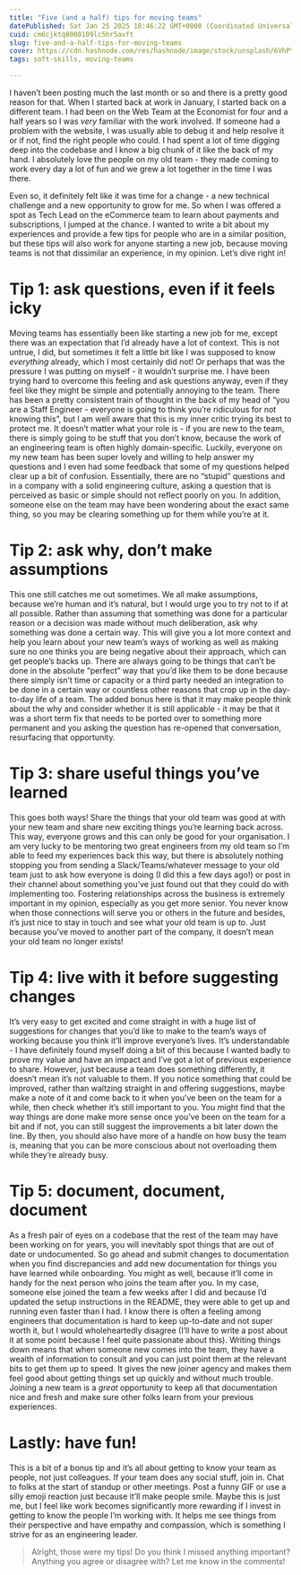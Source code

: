 ```yaml
---
title: "Five (and a half) tips for moving teams"
datePublished: Sat Jan 25 2025 18:46:22 GMT+0000 (Coordinated Universal Time)
cuid: cm6cjktq8000109lc5hr5avft
slug: five-and-a-half-tips-for-moving-teams
cover: https://cdn.hashnode.com/res/hashnode/image/stock/unsplash/6VhPY27jdps/upload/abce027e34a1c9d6d560e0e289349def.jpeg
tags: soft-skills, moving-teams

---
```


I haven’t been posting much the last month or so and there is a pretty good reason for that. When I started back at work in January, I started back on a different team. I had been on the Web Team at the Economist for four and a half years so I was *very* familiar with the work involved. If someone had a problem with the website, I was usually able to debug it and help resolve it or if not, find the right people who could. I had spent a lot of time digging deep into the codebase and I know a big chunk of it like the back of my hand. I absolutely love the people on my old team - they made coming to work every day a lot of fun and we grew a lot together in the time I was there.

Even so, it definitely felt like it was time for a change - a new technical challenge and a new opportunity to grow for me. So when I was offered a spot as Tech Lead on the eCommerce team to learn about payments and subscriptions, I jumped at the chance. I wanted to write a bit about my experiences and provide a few tips for people who are in a similar position, but these tips will also work for anyone starting a new job, because moving teams is not that dissimilar an experience, in my opinion. Let’s dive right in!

# Tip 1: ask questions, even if it feels icky

Moving teams has essentially been like starting a new job for me, except there was an expectation that I’d already have a lot of context. This is not untrue, I did, but sometimes it felt a little bit like I was supposed to know *everything* already, which I most certainly did not! Or perhaps that was the pressure I was putting on myself - it wouldn’t surprise me. I have been trying hard to overcome this feeling and ask questions anyway, even if they feel like they might be simple and potentially annoying to the team. There has been a pretty consistent train of thought in the back of my head of “you are a Staff Engineer - everyone is going to think you’re ridiculous for not knowing this”, but I am well aware that this is my inner critic trying its best to protect me. It doesn’t matter what your role is - if you are new to the team, there is simply going to be stuff that you don’t know, because the work of an engineering team is often highly domain-specific. Luckily, everyone on my new team has been super lovely and willing to help answer my questions and I even had some feedback that some of my questions helped clear up a bit of confusion. Essentially, there are no “stupid” questions and in a company with a solid engineering culture, asking a question that is perceived as basic or simple should not reflect poorly on you. In addition, someone else on the team may have been wondering about the exact same thing, so you may be clearing something up for them while you’re at it.

# Tip 2: ask why, don’t make assumptions

This one still catches me out sometimes. We all make assumptions, because we’re human and it’s natural, but I would urge you to try not to if at all possible. Rather than assuming that something was done for a particular reason or a decision was made without much deliberation, ask why something was done a certain way. This will give you a lot more context and help you learn about your new team’s ways of working as well as making sure no one thinks you are being negative about their approach, which can get people’s backs up. There are always going to be things that can’t be done in the absolute “perfect” way that you’d like them to be done because there simply isn’t time or capacity or a third party needed an integration to be done in a certain way or countless other reasons that crop up in the day-to-day life of a team. The added bonus here is that it may make people think about the why and consider whether it is still applicable - it may be that it was a short term fix that needs to be ported over to something more permanent and you asking the question has re-opened that conversation, resurfacing that opportunity.

# Tip 3: share useful things you’ve learned

This goes both ways! Share the things that your old team was good at with your new team and share new exciting things you’re learning back across. This way, everyone grows and this can only be good for your organisation. I am very lucky to be mentoring two great engineers from my old team so I’m able to feed my experiences back this way, but there is absolutely nothing stopping you from sending a Slack/Teams/whatever message to your old team just to ask how everyone is doing (I did this a few days ago!) or post in their channel about something you’ve just found out that they could do with implementing too. Fostering relationships across the business is extremely important in my opinion, especially as you get more senior. You never know when those connections will serve you or others in the future and besides, it’s just nice to stay in touch and see what your old team is up to. Just because you’ve moved to another part of the company, it doesn’t mean your old team no longer exists!

# Tip 4: live with it before suggesting changes

It’s very easy to get excited and come straight in with a huge list of suggestions for changes that you’d like to make to the team’s ways of working because you think it’ll improve everyone’s lives. It’s understandable - I have definitely found myself doing a bit of this because I wanted badly to prove my value and have an impact and I’ve got a lot of previous experience to share. However, just because a team does something differently, it doesn’t mean it’s not valuable to them. If you notice something that could be improved, rather than waltzing straight in and offering suggestions, maybe make a note of it and come back to it when you’ve been on the team for a while, then check whether it’s still important to you. You might find that the way things are done make more sense once you’ve been on the team for a bit and if not, you can still suggest the improvements a bit later down the line. By then, you should also have more of a handle on how busy the team is, meaning that you can be more conscious about not overloading them while they’re already busy.

# Tip 5: document, document, document

As a fresh pair of eyes on a codebase that the rest of the team may have been working on for years, you will inevitably spot things that are out of date or undocumented. So go ahead and submit changes to documentation when you find discrepancies and add new documentation for things you have learned while onboarding. You might as well, because it’ll come in handy for the next person who joins the team after you. In my case, someone else joined the team a few weeks after I did and because I’d updated the setup instructions in the README, they were able to get up and running even faster than I had. I know there is often a feeling among engineers that documentation is hard to keep up-to-date and not super worth it, but I would wholeheartedly disagree (I’ll have to write a post about it at some point because I feel quite passionate about this). Writing things down means that when someone new comes into the team, they have a wealth of information to consult and you can just point them at the relevant bits to get them up to speed. It gives the new joiner agency and makes them feel good about getting things set up quickly and without much trouble. Joining a new team is a *great* opportunity to keep all that documentation nice and fresh and make sure other folks learn from your previous experiences.

# Lastly: have fun!

This is a bit of a bonus tip and it’s all about getting to know your team as people, not just colleagues. If your team does any social stuff, join in. Chat to folks at the start of standup or other meetings. Post a funny GIF or use a silly emoji reaction just because it’ll make people smile. Maybe this is just me, but I feel like work becomes significantly more rewarding if I invest in getting to know the people I’m working with. It helps me see things from their perspective and have empathy and compassion, which is something I strive for as an engineering leader.

> Alright, those were my tips! Do you think I missed anything important? Anything you agree or disagree with? Let me know in the comments!